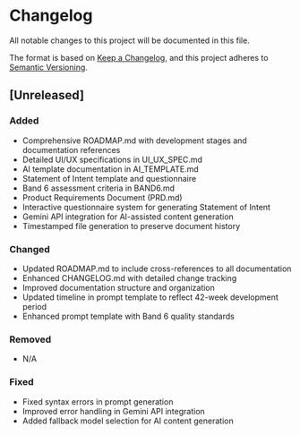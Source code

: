 # Changelog

All notable changes to this project will be documented in this file.

The format is based on [Keep a Changelog](https://keepachangelog.com/en/1.0.0/),
and this project adheres to [Semantic Versioning](https://semver.org/spec/v2.0.0.html).

## [Unreleased]

### Added
- Comprehensive ROADMAP.md with development stages and documentation references
- Detailed UI/UX specifications in UI_UX_SPEC.md
- AI template documentation in AI_TEMPLATE.md
- Statement of Intent template and questionnaire
- Band 6 assessment criteria in BAND6.md
- Product Requirements Document (PRD.md)
- Interactive questionnaire system for generating Statement of Intent
- Gemini API integration for AI-assisted content generation
- Timestamped file generation to preserve document history

### Changed
- Updated ROADMAP.md to include cross-references to all documentation
- Enhanced CHANGELOG.md with detailed change tracking
- Improved documentation structure and organization
- Updated timeline in prompt template to reflect 42-week development period
- Enhanced prompt template with Band 6 quality standards

### Removed
- N/A

### Fixed
- Fixed syntax errors in prompt generation
- Improved error handling in Gemini API integration
- Added fallback model selection for AI content generation
